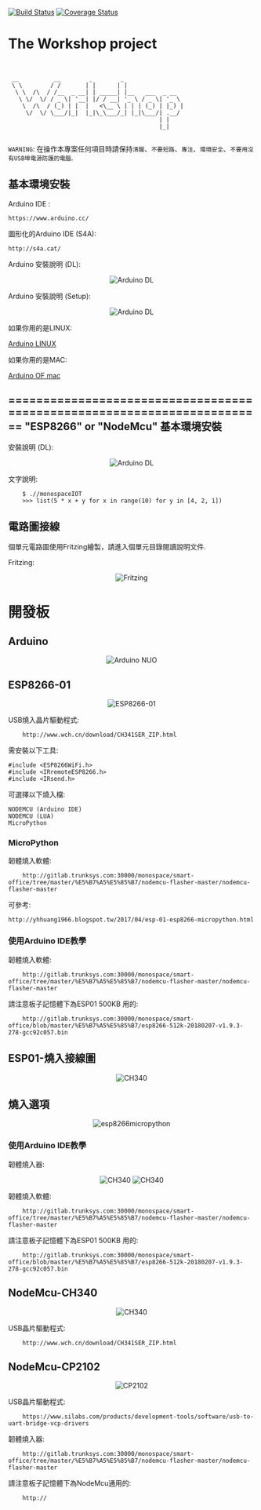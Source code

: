 [![Build Status](https://travis-ci.org//monospaceIOT//monospaceIOT.png?branch=master)](https://travis-ci.org//monospaceIOT//monospaceIOT) [![Coverage Status](https://coveralls.io/repos//monospaceIOT//monospaceIOT/badge.png?branch=master)](https://coveralls.io/r//monospaceIOT//monospaceIOT?branch=master)

The Workshop project
=======================

```


 __          __        _        _                 
 \ \        / /       | |      | |                
  \ \  /\  / /__  _ __| | _____| |__   ___  _ __  
   \ \/  \/ / _ \| '__| |/ / __| '_ \ / _ \| '_ \
    \  /\  / (_) | |  |   <\__ \ | | | (_) | |_) |
     \/  \/ \___/|_|  |_|\_\___/_| |_|\___/| .__/
                                           | |    
                                           |_|    


```




`WARNING`: 在操作本專案任何項目時請保持`清醒`、`不要短路`、`專注`、`環境安全`、`不要用沒有USB埠電源防護的電腦`.

基本環境安裝
----------------


Arduino IDE :

    https://www.arduino.cc/

圖形化的Arduino IDE (S4A):

    http://s4a.cat/

Arduino 安裝說明 (DL):

<p align="center">
  <img src="/img/ArduinoDL.gif" alt="Arduino DL"/>
</p>

Arduino 安裝說明 (Setup):

<p align="center">
  <img src="/img/ArduinoSetup.gif" alt="Arduino DL"/>
</p>

如果你用的是LINUX:


[Arduino LINUX](https://downloads.arduino.cc/arduino-1.8.4-linux64.tar.xz)




如果你用的是MAC:

[Arduino OF mac ](https://downloads.arduino.cc/arduino-1.8.4-macosx.zip)



========================================================================
"ESP8266" or "NodeMcu" 基本環境安裝
----------------



  安裝說明 (DL):

<p align="center">
  <img src="/img/ESPSetup.gif" alt="Arduino DL"/>
</p>

文字說明:

        $ .//monospaceIOT
        >>> list(5 * x + y for x in range(10) for y in [4, 2, 1])






電路圖接線
----------------

個單元電路圖使用Fritzing繪製，請進入個單元目錄閱讀說明文件.


 Fritzing:

<p align="center">
  <img src="/img/Fritzing.PNG" alt="Fritzing"/>
</p>




# 開發板

Arduino
-----------------

<p align="center">
  <img src="/img/arduino-uno.png" alt="Arduino NUO"/>
</p>



ESP8266-01
-----------------

<p align="center">
  <img src="/img/ESP001.jpg" alt="ESP8266-01"/>
</p>




USB燒入晶片驅動程式:

        http://www.wch.cn/download/CH341SER_ZIP.html








需安裝以下工具:

    #include <ESP8266WiFi.h>
    #include <IRremoteESP8266.h>
    #include <IRsend.h>

可選擇以下燒入檔:

    NODEMCU (Arduino IDE)
    NODEMCU (LUA)
    MicroPython

### MicroPython

韌體燒入軟體:

        http://gitlab.trunksys.com:30000/monospace/smart-office/tree/master/%E5%B7%A5%E5%85%B7/nodemcu-flasher-master/nodemcu-flasher-master

可參考:

    http://yhhuang1966.blogspot.tw/2017/04/esp-01-esp8266-micropython.html

### 使用Arduino IDE教學



韌體燒入軟體:

        http://gitlab.trunksys.com:30000/monospace/smart-office/tree/master/%E5%B7%A5%E5%85%B7/nodemcu-flasher-master/nodemcu-flasher-master

請注意板子記憶體下為ESP01 500KB 用的:

        http://gitlab.trunksys.com:30000/monospace/smart-office/blob/master/%E5%B7%A5%E5%85%B7/esp8266-512k-20180207-v1.9.3-278-gcc92c057.bin



ESP01-燒入接線圖
-----------------
<p align="center">
      <img src="img/ESP01A.jpg" alt="CH340"/>
</p>


燒入選項
-------
<p align="center">
      <img src="img/esp8266micropython.jpg" alt="esp8266micropython"/>
</p>

### 使用Arduino IDE教學


  韌體燒入器:
<p align="center">
    <img src="/img/ESP01A.jpg" alt="CH340"/>
    <img src="/img/ESP01B.png" alt="CH340"/>
</p>


韌體燒入軟體:

        http://gitlab.trunksys.com:30000/monospace/smart-office/tree/master/%E5%B7%A5%E5%85%B7/nodemcu-flasher-master/nodemcu-flasher-master

請注意板子記憶體下為ESP01 500KB 用的:

        http://gitlab.trunksys.com:30000/monospace/smart-office/blob/master/%E5%B7%A5%E5%85%B7/esp8266-512k-20180207-v1.9.3-278-gcc92c057.bin


NodeMcu-CH340
-----------------

<p align="center">
  <img src="/img/ESP8266CH340.jpg" alt="CH340"/>
</p>

USB晶片驅動程式:

        http://www.wch.cn/download/CH341SER_ZIP.html


NodeMcu-CP2102
-----------------

<p align="center">
  <img src="/img/nodemcu-CP2102.png" alt="CP2102"/>
</p>
USB晶片驅動程式:

        https://www.silabs.com/products/development-tools/software/usb-to-uart-bridge-vcp-drivers



韌體燒入器:

        http://gitlab.trunksys.com:30000/monospace/smart-office/tree/master/%E5%B7%A5%E5%85%B7/nodemcu-flasher-master/nodemcu-flasher-master

請注意板子記憶體下為NodeMcu通用的:

        http://

